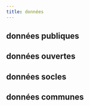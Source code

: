 ```yaml
---
title: données
---
```


## données publiques

## données ouvertes

## données socles

## données communes